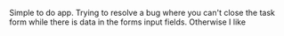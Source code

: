 Simple to do app. Trying to resolve a bug where you can't close the task form while there is data in the forms input fields. Otherwise I like
